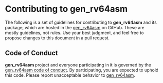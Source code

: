 # Contributing to gen_rv64asm

The following is a set of guidelines for contributing to **gen_rv64asm** and its package, which are hosted in the [gen_rv64asm](https://github.com/vroncevic/gen_rv64asm) on GitHub. These are mostly guidelines, not rules. Use your best judgment, and feel free to propose changes to this document in a pull request.

## Code of Conduct

**gen_rv64asm** project and everyone participating in it is governed by the [gen_rv64asm code of conduct](CODE_OF_CONDUCT.md). By participating, you are expected to uphold this code. Please report unacceptable behavior to [gen_rv64asm](mailto:elektron.ronca@gmail.com).